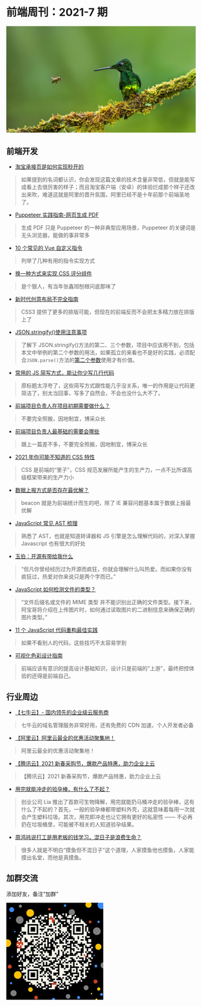 # 前端周刊：2021-7 期

[![](../img/bing/20210625.png?imageMogr2/thumbnail/960x)](https://cn.bing.com/search?q=皇辉蜂鸟)

## 前端开发

- [淘宝承接页是如何实现秒开的](https://mp.weixin.qq.com/s/O6daxmeTuLE1b7d9nTQiCw)

> 如果提到的名词都认识，你会发现这篇文章的技术含量非常低，但就是能写成看上去很厉害的样子；而且淘宝客户端（安卓）的体验烂成那个样子还改出来吹，难道这就是阿里的晋升氛围，阿里已经不是十年前那个前端圣地了。

- [Puppeteer 实践指南-网页生成 PDF](https://mp.weixin.qq.com/s/QRQ5KzrUAv2grDkSV6lqQA)

> 生成 PDF 只是 Puppeteer 的一种非典型应用场景，Puppeteer 的关键词是无头浏览器，能做的事非常多

- [10 个常见的 Vue 自定义指令](https://juejin.cn/post/6968996649515515917)

> 列举了几种有用的指令实现方式

- [换一种方式来实现 CSS 评分组件](https://segmentfault.com/a/1190000038877740)

> 是个狠人，有当年张鑫旭刨根问底那味了

- [新时代创意布局不完全指南](https://mp.weixin.qq.com/s/k_fw950BlhAZMLJVKWUwfw)

> CSS3 提供了更多的排版可能，但现在的前端反而不会把太多精力放在排版上了

- [JSON.stringify()使用注意事项](https://mp.weixin.qq.com/s/rhVgHl33LCNtELHKCs-xfQ)

> 了解下 JSON.stringify()方法的第二、三个参数，项目中应该用不到，包括本文中举例的第二个参数的用法，如果孤立的来看也不是好的实践，必须配合`JSON.parse()`方法的[第二个参数](https://developer.mozilla.org/en-US/docs/Web/JavaScript/Reference/Global_Objects/JSON/parse)使用才有价值。

- [常用的 JS 简写方式，能让你少写几行代码](https://mp.weixin.qq.com/s/ZOPFCKjO4Uv3Xcb2y71XtA)

> 原标题太浮夸了，这些简写方式跟性能几乎没关系，唯一的作用是让代码更简洁了，别太当回事，写多了自然会，不会也没什么大不了。

- [前端项目负责人在项目初期需要做什么？](https://juejin.cn/post/6968874442554343455)

> 不要完全照搬，因地制宜，博采众长

- [前端项目负责人最基础的需要会哪些](https://juejin.cn/post/6971116221521461262)

> 跟上一篇差不多，不要完全照搬，因地制宜，博采众长

- [2021 年你可能不知道的 CSS 特性](https://mp.weixin.qq.com/s/rEhGzBrkRyY_E250hpFLSQ)

> CSS 是前端的“里子”，CSS 规范发展所能产生的生产力，一点不比所谓高级框架带来的生产力小

- [数据上报方式是否存在最优解？](https://mp.weixin.qq.com/s/_3OSxMErTD2ZMNK7kf02LA)

> beacon 就是为前端统计而生的吧，除了 IE 兼容问题基本属于数据上报最优解

- [JavaScript 常见 AST 梳理](https://mp.weixin.qq.com/s?__biz=MzkzMTIzMDUwMg==&mid=2247484277&idx=1&sn=37d495374bd35f70c0f9f5e37d689452&utm_source=frontend-weekly.com)

> 熟悉了 AST，也就是知道转译器和 JS 引擎是怎么理解代码的，对深入掌握 Javascript 也有很大的好处

- [玉伯：开源有带给我什么](https://mp.weixin.qq.com/s/B2gfoxnPo0P0dY1DaIjehQ)

> “但凡你曾经经历过为开源而疯狂，你就会理解什么叫热爱。而如果你没有疯狂过，热爱对你来说只是两个字而已。”

- [JavaScript 如何检测文件的类型？](https://juejin.cn/post/6971935704938971173)

> “文件后缀名或文件的 MIME 类型 并不能识别出正确的文件类型。接下来，阿宝哥将介绍在上传图片时，如何通过读取图片的二进制信息来确保正确的图片类型。”

- [11 个 JavaScript 代码重构最佳实践](https://mp.weixin.qq.com/s/3uQeCVa_KUeXTrXdXME7hA)

> 如果不看别人的代码，这些技巧不太容易学到

- [可视化色彩设计指南](https://mp.weixin.qq.com/s/YFu98S05GGqord_ZJl0FvQ)

> 前端应该有意识的提高设计基础知识，设计只是前端的“上游”，最终把控体验的还得是前端自己。

## 行业周边

- [【七牛云】- 国内领先的企业级云服务商](https://marketing.qiniu.com/cps/redirect?redirect_id=4&cps_key=1hfwb75ib2jbm)

> 七牛云的域名管理服务非常好用，还有免费的 CDN 加速，个人开发者必备

- [【阿里云】阿里云最全的优惠活动聚集地！](https://www.aliyun.com/activity?source=5176.11533457&userCode=y31qmczl)

> 阿里云最全的优惠活动聚集地！

- [【腾讯云】2021 新春采购节，爆款产品特惠，助力企业上云](https://curl.qcloud.com/6TLg1x6p)

> 【腾讯云】2021 新春采购节，爆款产品特惠，助力企业上云

- [用完就能冲走的验孕棒，有什么了不起？](https://www.ifanr.com/1423747)

> 创业公司 Lia 推出了首款可生物降解，用完就能扔马桶冲走的验孕棒，这有什么了不起的？首先，一般的验孕棒都带塑料外壳，这就意味着每用一次就会产生塑料垃圾。其次，用完即冲走也让它拥有更好的私密性 —— 不必再扔在垃圾桶里，可能被不相关的人知道验孕结果。

- [周鸿祎说打工是用老板的钱学习，混日子是浪费生命？](https://mp.weixin.qq.com/s/CfKwXi6G08Eh1Eirg8HBaA)

> 很多人就是不明白“摸鱼但不混日子”这个道理，人家摸鱼他也摸鱼，人家能摸出名堂，而他是真摸鱼。

## 加群交流

添加好友，备注“加群”

![refned_x](../img/a/refined-x.jpg)
